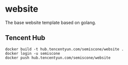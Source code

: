 # website

The base website template based on golang.

## Tencent Hub

```SHELL
docker build -t hub.tencentyun.com/semiscone/website .
docker login -u semiscone
docker push hub.tencentyun.com/semiscone/website
```
